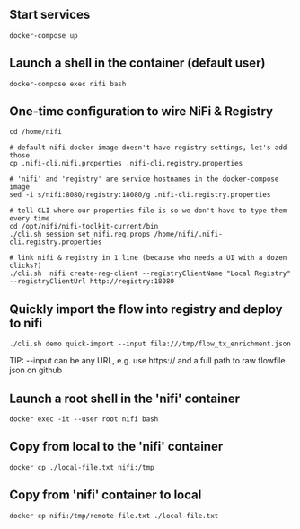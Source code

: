## Start services
```docker-compose up```

## Launch a shell in the container (default user)
```docker-compose exec nifi bash```

## One-time configuration to wire NiFi & Registry
```
cd /home/nifi

# default nifi docker image doesn't have registry settings, let's add those
cp .nifi-cli.nifi.properties .nifi-cli.registry.properties

# 'nifi' and 'registry' are service hostnames in the docker-compose image
sed -i s/nifi:8080/registry:18080/g .nifi-cli.registry.properties

# tell CLI where our properties file is so we don't have to type them every time
cd /opt/nifi/nifi-toolkit-current/bin
./cli.sh session set nifi.reg.props /home/nifi/.nifi-cli.registry.properties 

# link nifi & registry in 1 line (because who needs a UI with a dozen clicks?)
./cli.sh  nifi create-reg-client --registryClientName "Local Registry" --registryClientUrl http://registry:18080
```


## Quickly import the flow into registry and deploy to nifi
```
./cli.sh demo quick-import --input file:///tmp/flow_tx_enrichment.json
```

TIP: --input can be any URL, e.g. use https:// and a full path to raw flowfile json on github

## Launch a root shell in the 'nifi' container
```docker exec -it --user root nifi bash```

## Copy from local to the 'nifi' container
```docker cp ./local-file.txt nifi:/tmp```

## Copy from 'nifi' container to local
```docker cp nifi:/tmp/remote-file.txt ./local-file.txt```
